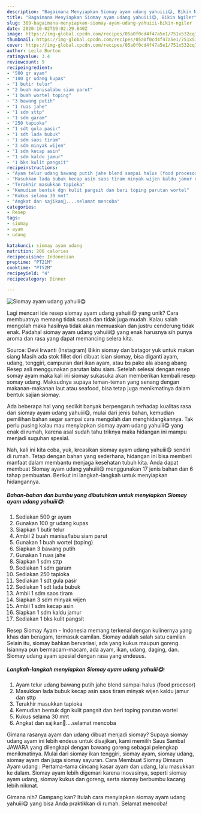```yaml
---
description: "Bagaimana Menyiapkan Siomay ayam udang yahuiii😋, Bikin Ngiler"
title: "Bagaimana Menyiapkan Siomay ayam udang yahuiii😋, Bikin Ngiler"
slug: 389-bagaimana-menyiapkan-siomay-ayam-udang-yahuiii-bikin-ngiler
date: 2020-10-02T19:02:29.840Z
image: https://img-global.cpcdn.com/recipes/05a0f0cd4f47a5e1/751x532cq70/siomay-ayam-udang-yahuiii😋-foto-resep-utama.jpg
thumbnail: https://img-global.cpcdn.com/recipes/05a0f0cd4f47a5e1/751x532cq70/siomay-ayam-udang-yahuiii😋-foto-resep-utama.jpg
cover: https://img-global.cpcdn.com/recipes/05a0f0cd4f47a5e1/751x532cq70/siomay-ayam-udang-yahuiii😋-foto-resep-utama.jpg
author: Leila Burton
ratingvalue: 3.4
reviewcount: 9
recipeingredient:
- "500 gr ayam"
- "100 gr udang kupas"
- "1 butir telur"
- "2 buah manisalabu siam parut"
- "1 buah wortel toping"
- "3 bawang putih"
- "1 ruas jahe"
- "1 sdm sttp"
- "1 sdm garam"
- "250 tapioka"
- "1 sdt gula pasir"
- "1 sdt lada bubuk"
- "1 sdm saos tiram"
- "3 sdm minyak wijen"
- "1 sdm kecap asin"
- "1 sdm kaldu jamur"
- "1 bks kulit pangsit"
recipeinstructions:
- "Ayam telur udang bawang putih jahe blend sampai halus (food procesor)"
- "Masukkan lada bubuk kecap asin saos tiram minyak wijen kaldu jamur dan sttp"
- "Terakhir masukkan tapioka"
- "Kemudian bentuk dgn kulit pangsit dan beri toping parutan wortel"
- "Kukus selama 30 mnt"
- "Angkat dan sajikan🤗....selamat mencoba"
categories:
- Resep
tags:
- siomay
- ayam
- udang

katakunci: siomay ayam udang 
nutrition: 206 calories
recipecuisine: Indonesian
preptime: "PT21M"
cooktime: "PT52M"
recipeyield: "4"
recipecategory: Dinner

---
```



![Siomay ayam udang yahuiii😋](https://img-global.cpcdn.com/recipes/05a0f0cd4f47a5e1/751x532cq70/siomay-ayam-udang-yahuiii😋-foto-resep-utama.jpg)

Lagi mencari ide resep siomay ayam udang yahuiii😋 yang unik? Cara membuatnya memang tidak susah dan tidak juga mudah. Kalau salah mengolah maka hasilnya tidak akan memuaskan dan justru cenderung tidak enak. Padahal siomay ayam udang yahuiii😋 yang enak harusnya sih punya aroma dan rasa yang dapat memancing selera kita.

Source: Devi Irwanti (Instagram) Bikin siomay dan batagor yuk untuk makan siang Masih ada stok fillet dori dibuat isian siomay, bisa diganti ayam, udang, tenggiri, campuran dari ikan ayam, atau bs pake ala abang abang Resep asli menggunakan parutan labu siam. Setelah selesai dengan resep somay ayam maka kali ini siomay sukasuka akan memberikan kembali resep somay udang. Maksudnya supaya teman-teman yang senang dengan makanan-makanan laut atau seafood, bisa tetap juga menikmatinya dalam bentuk sajian siomay.

Ada beberapa hal yang sedikit banyak berpengaruh terhadap kualitas rasa dari siomay ayam udang yahuiii😋, mulai dari jenis bahan, kemudian pemilihan bahan segar sampai cara mengolah dan menghidangkannya. Tak perlu pusing kalau mau menyiapkan siomay ayam udang yahuiii😋 yang enak di rumah, karena asal sudah tahu triknya maka hidangan ini mampu menjadi suguhan spesial.


Nah, kali ini kita coba, yuk, kreasikan siomay ayam udang yahuiii😋 sendiri di rumah. Tetap dengan bahan yang sederhana, hidangan ini bisa memberi manfaat dalam membantu menjaga kesehatan tubuh kita. Anda dapat membuat Siomay ayam udang yahuiii😋 menggunakan 17 jenis bahan dan 6 tahap pembuatan. Berikut ini langkah-langkah untuk menyiapkan hidangannya.

<!--inarticleads1-->

##### Bahan-bahan dan bumbu yang dibutuhkan untuk menyiapkan Siomay ayam udang yahuiii😋:

1. Sediakan 500 gr ayam
1. Gunakan 100 gr udang kupas
1. Siapkan 1 butir telur
1. Ambil 2 buah manisa/labu siam parut
1. Gunakan 1 buah wortel (toping)
1. Siapkan 3 bawang putih
1. Gunakan 1 ruas jahe
1. Siapkan 1 sdm sttp
1. Sediakan 1 sdm garam
1. Sediakan 250 tapioka
1. Sediakan 1 sdt gula pasir
1. Sediakan 1 sdt lada bubuk
1. Ambil 1 sdm saos tiram
1. Siapkan 3 sdm minyak wijen
1. Ambil 1 sdm kecap asin
1. Siapkan 1 sdm kaldu jamur
1. Sediakan 1 bks kulit pangsit


Resep Siomay Ayam - Indonesia memang terkenal dengan kulinernya yang khas dan beragam, termasuk camilan. Siomay adalah salah satu camilan Selain itu, siomay bahkan bervariasi, ada yang kukus maupun goreng. Isiannya pun bermacam-macam, ada ayam, ikan, udang, daging, dan. Siomay udang ayam spesial dengan rasa yang endeuus. 

<!--inarticleads2-->

##### Langkah-langkah menyiapkan Siomay ayam udang yahuiii😋:

1. Ayam telur udang bawang putih jahe blend sampai halus (food procesor)
1. Masukkan lada bubuk kecap asin saos tiram minyak wijen kaldu jamur dan sttp
1. Terakhir masukkan tapioka
1. Kemudian bentuk dgn kulit pangsit dan beri toping parutan wortel
1. Kukus selama 30 mnt
1. Angkat dan sajikan🤗....selamat mencoba


Gimana rasanya ayam dan udang dibuat menjadi siomay? Supaya siomay udang ayam ini lebih endeus untuk disajikan, kami memilih Saus Sambal JAWARA yang dilengkapi dengan bawang goreng sebagai pelengkap menikmatinya. Mulai dari siomay ikan tenggiri, siomay ayam, siomay udang, siomay ayam dan juga siomay sayuran. Cara Membuat Siomay Dimsum Ayam udang : Pertama-tama cincang kasar ayam dan udang, lalu masukkan ke dalam. Siomay ayam lebih digemari karena inovasinya, seperti siomay ayam udang, siomay kukus dan goreng, serta siomay berbumbu kacang lebih nikmat. 

Gimana nih? Gampang kan? Itulah cara menyiapkan siomay ayam udang yahuiii😋 yang bisa Anda praktikkan di rumah. Selamat mencoba!
